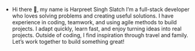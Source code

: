 - Hi there 👋, my name is Harpreet Singh Slatch
I’m a full-stack developer who loves solving problems and creating useful solutions. I have experience in coding, teamwork, and using agile methods to build projects. I adapt quickly, learn fast, and enjoy turning ideas into real projects. Outside of coding, I find inspiration through travel and family. Let’s work together to build something great!

<!--
**slatch05/slatch05** is a ✨ _special_ ✨ repository because its `README.md` (this file) appears on your GitHub profile.

Here are some ideas to get you started:

- 🔭 I’m currently working on ...
- 🌱 I’m currently learning ...
- 👯 I’m looking to collaborate on ...
- 🤔 I’m looking for help with ...
- 💬 Ask me about ...
- 📫 How to reach me: ...
- 😄 Pronouns: ...
- ⚡ Fun fact: ...
-->
